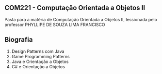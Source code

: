 
## COM221 - Computação Orientada a Objetos II

Pasta para a matéria de Computação Orientada a Objetos II, lessionada pelo professor PHYLLIPE DE SOUZA LIMA FRANCISCO

## Biografia
1. Design Patterns com Java
2. Game Programming Patterns
3. Java e Orientação a Objetos
4. C# e Orientação a Objetos
